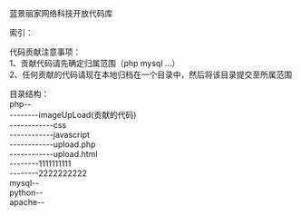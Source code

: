 蓝景丽家网络科技开放代码库


索引：


代码贡献注意事项：<br />
1、贡献代码请先确定归属范围（php mysql ...）<br />
2、任何贡献的代码请现在本地归档在一个目录中，然后将该目录提交至所属范围<br />

目录结构：<br />
php--<br />
--------imageUpLoad(贡献的代码) <br />
------------css <br />
------------javascript <br />
------------upload.php <br />
------------upload.html <br />
--------1111111111<br />
--------2222222222<br />
mysql-- <br />
python-- <br />
apache--
